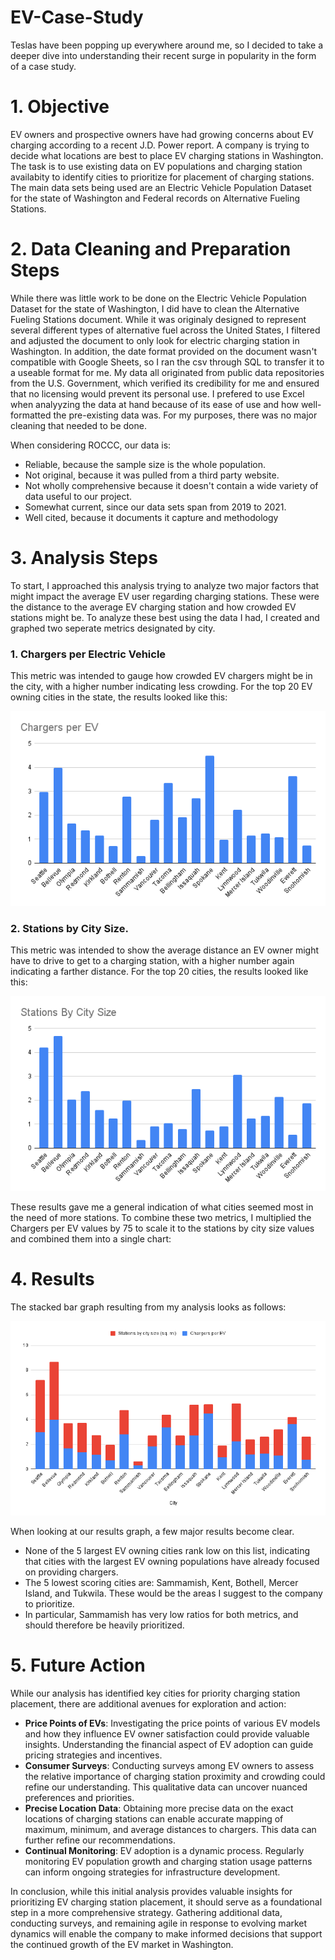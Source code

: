 # EV-Case-Study
Teslas have been popping up everywhere around me, so I decided to take a deeper dive into understanding their recent surge in popularity in the form of a case study. 

# 1. Objective
EV owners and prospective owners have had growing concerns about EV charging according to a recent J.D. Power report. A company is trying to decide what locations are best to place EV charging stations in Washington. The task is to use existing data on EV populations and charging station availabity to identify cities to prioritize for placement of charging stations. The main data sets being used are an Electric Vehicle Population Dataset for the state of Washington and Federal records on Alternative Fueling Stations.

# 2. Data Cleaning and Preparation Steps
While there was little work to be done on the Electric Vehicle Population Dataset for the state of Washington, I did have to clean the Alternative Fueling Stations document. While it was originaly designed to represent several different types of alternative fuel across the United States, I filtered and adjusted the document to only look for electric charging station in Washington. In addition, the date format provided on the document wasn't compatible with Google Sheets, so I ran the csv through SQL to transfer it to a useable format for me. My data all originated from public data repositories from the U.S. Government, which verified its credibility for me and ensured that no licensing would prevent its personal use. I prefered to use Excel when analyyzing the data at hand because of its ease of use and how well-formatted the pre-existing data was. For my purposes, there was no major cleaning that needed to be done.

When considering ROCCC, our data is:
- Reliable, because the sample size is the whole population.
- Not original, because it was pulled from a third party website.
- Not wholly comprehensive because it doesn't contain a wide variety of data useful to our project.
- Somewhat current, since our data sets span from 2019 to 2021.
- Well cited, because it documents it capture and methodology

# 3. Analysis Steps
To start, I approached this analysis trying to analyze two major factors that might impact the average EV user regarding charging stations. These were the distance to the average EV charging station and how crowded EV stations might be. To analyze these best using the data I had, I created and graphed two seperate metrics designated by city. 

### 1. Chargers per Electric Vehicle
This metric was intended to gauge how crowded EV chargers might be in the city, with a higher number indicating less crowding. For the top 20 EV owning cities in the state, the results looked like this:

![alt text](https://github.com/NikilJampana/EV-Case-Study/blob/main/Graphs/Chargers%20per%20EV.png?raw=true)

### 2. Stations by City Size. 
This metric was intended to show the average distance an EV owner might have to drive to get to a charging station, with a higher number again indicating a farther distance. For the top 20 cities, the results looked like this:

![alt text](https://github.com/NikilJampana/EV-Case-Study/blob/main/Graphs/Stations%20By%20City%20Size%20(1).png?raw=true)

These results gave me a general indication of what cities seemed most in the need of more stations. To combine these two metrics, I multiplied the Chargers per EV values by 75 to scale it to the stations by city size values and combined them into a single chart:

# 4. Results
The stacked bar graph resulting from my analysis looks as follows:

![alt text](https://github.com/NikilJampana/EV-Case-Study/blob/main/Graphs/TotalChart.png?raw=true)

When looking at our results graph, a few major results become clear. 

- None of the 5 largest EV owning cities rank low on this list, indicating that cities with the largest EV owning populations have already focused on providing chargers.
- The 5 lowest scoring cities are: Sammamish, Kent, Bothell, Mercer Island, and Tukwila. These would be the areas I suggest to the company to prioritize.
- In particular, Sammamish has very low ratios for both metrics, and should therefore be heavily prioritized.


# 5. Future Action

While our analysis has identified key cities for priority charging station placement, there are additional avenues for exploration and action:

- **Price Points of EVs**: Investigating the price points of various EV models and how they influence EV owner satisfaction could provide valuable insights. Understanding the financial aspect of EV adoption can guide pricing strategies and incentives.
- **Consumer Surveys**: Conducting surveys among EV owners to assess the relative importance of charging station proximity and crowding could refine our understanding. This qualitative data can uncover nuanced preferences and priorities.
- **Precise Location Data**: Obtaining more precise data on the exact locations of charging stations can enable accurate mapping of maximum, minimum, and average distances to chargers. This data can further refine our recommendations.
- **Continual Monitoring**: EV adoption is a dynamic process. Regularly monitoring EV population growth and charging station usage patterns can inform ongoing strategies for infrastructure development.

In conclusion, while this initial analysis provides valuable insights for prioritizing EV charging station placement, it should serve as a foundational step in a more comprehensive strategy. Gathering additional data, conducting surveys, and remaining agile in response to evolving market dynamics will enable the company to make informed decisions that support the continued growth of the EV market in Washington.
